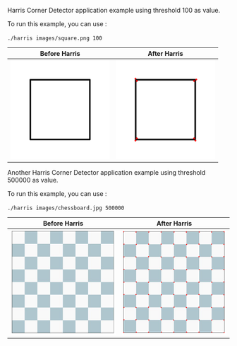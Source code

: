 Harris Corner Detector application example using threshold 100 as value.

To run this example, you can use :

`./harris images/square.png 100`

| Before Harris |  After Harris |
:---------:|:-----:|
![](https://github.com/Dantekk/Image-Processing-algorithms-with-OpenCV/blob/main/Harris%20Corner%20Detector/images/square.png) | ![](https://github.com/Dantekk/Image-Processing-algorithms-with-OpenCV/blob/main/Harris%20Corner%20Detector/images/square_100.png)

Another Harris Corner Detector application example using threshold 500000 as value.

To run this example, you can use :

`./harris images/chessboard.jpg 500000`

| Before Harris |  After Harris |
:---------:|:-----:|
![](https://github.com/Dantekk/Image-Processing-algorithms-with-OpenCV/blob/main/Harris%20Corner%20Detector/images/chessboard.jpg) | ![](https://github.com/Dantekk/Image-Processing-algorithms-with-OpenCV/blob/main/Harris%20Corner%20Detector/images/chessboard_500000.png)

